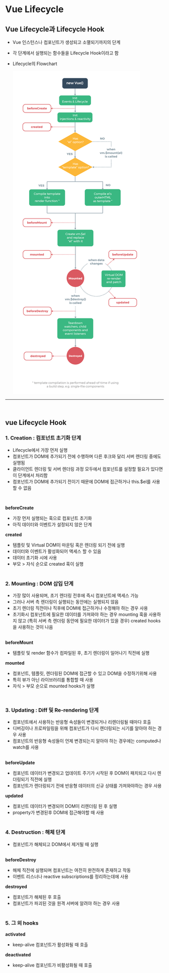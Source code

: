 # Vue Lifecycle

## **Vue Lifecycle과 Lifecycle Hook**

- Vue 인스턴스나 컴포넌트가 생성되고 소멸되기까지의 단계
- 각 단계에서 실행되는 함수들을 Lifecycle Hook이라고 함
- Lifecycle의 Flowchart

  ![ff](../../_image/vue_lifecycle_hook.png)
  <br>

---

<br>

## **vue Lifecycle Hook**

### 1. Creation : 컴포넌트 초기화 단계

- Lifecycle에서 가장 먼저 실행
- 컴포넌트가 DOM에 추가되기 전에 수행하며 다른 후크와 달리 서버 렌더링 중에도 실행됨
- 클라이언트 렌더링 및 서버 렌더링 과정 모두에서 컴포넌트를 설정할 필요가 있다면 이 단계에서 처리함
- 컴포넌트가 DOM에 추가되기 전이기 때문에 DOM에 접근하거나 this.$el를 사용할 수 없음

<br>

**beforeCreate**

- 가장 먼저 실행되는 훅으로 컴포넌트 초기화
- 아직 데이터와 이벤트가 설정되지 않은 단계

**created**

- 템플릿 및 Virtual DOM이 마운팅 혹은 렌더링 되기 전에 실행
- 데이터와 이벤트가 활성화되어 액세스 할 수 있음
- 데이터 초기화 시에 사용
- 부모 > 자식 순으로 created 훅이 실행
  <br>
  <br>

### 2. Mounting : DOM 삽입 단계

- 가장 많이 사용되며, 초기 렌더링 전후에 즉시 컴포넌트에 액세스 가능
- 그러나 서버 측 렌더링이 실행되는 동안에는 실행되지 않음
- 초기 렌더링 직전이나 직후에 DOM에 접근하거나 수정해야 하는 경우 사용
- 초기화시 컴포넌트에 필요한 데이터를 가져와야 하는 경우 mounting 훅을 사용하지 않고 (특히 서버 측 렌더링 동안에 필요한 데이터가 있을 경우) created hooks을 사용하는 것이 나음
  <br>
  <br>

**beforeMount**

- 템플릿 및 render 함수가 컴파일된 후, 초기 렌더링이 일어나기 직전에 실행

**mounted**

- 컴포넌트, 템플릿, 렌더링된 DOM에 접근할 수 있고 DOM을 수정하기위해 사용
- 특히 뷰가 아닌 라이브러리를 통합할 때 사용
- 자식 > 부모 순으로 mounted hooks가 실행

<br>

### 3. Updating : Diff 및 Re-rendering 단계

- 컴포넌트에서 사용하는 반응형 속성들이 변경되거나 리렌더링될 때마다 호출
- 디버깅이나 프로파일링을 위해 컴포넌트가 다시 렌더링되는 시기를 알아야 하는 경우 사용
- 컴포넌트의 반응형 속성들이 언제 변경되는지 알아야 하는 경우에는 computed나 watch를 사용
  <br>
  <br>

**beforeUpdate**

- 컴포넌트 데이터가 변경되고 업데이트 주기가 시작된 후 DOM이 패치되고 다시 렌더링되기 직전에 실행
- 컴포넌트가 렌더링되기 전에 반응형 데이터의 신규 상태를 가져와야하는 경우 사용

**updated**

- 컴포넌트 데이터가 변경되어 DOM이 리렌더링 된 후 실행
- property가 변경된후 DOM에 접근해야할 때 사용
  <br>
  <br>

### 4. Destruction : 해체 단계

- 컴포넌트가 해체되고 DOM에서 제거될 때 실행
  <br>
  <br>

**beforeDestroy**

- 해체 직전에 실행되며 컴포넌트는 여전히 완전하게 존재하고 작동
- 이벤트 리스너나 reactive subscriptions를 정리하는데에 사용

**destroyed**

- 컴포넌트가 해체된 후 호출
- 컴포넌트가 파괴된 것을 원격 서버에 알려야 하는 경우 사용
  <br>
  <br>

### 5. 그 외 hooks

**activated**

- keep-alive 컴포넌트가 활성화될 때 호출

**deactivated**

- keep-alive 컴포넌트가 비활성화될 때 호출
